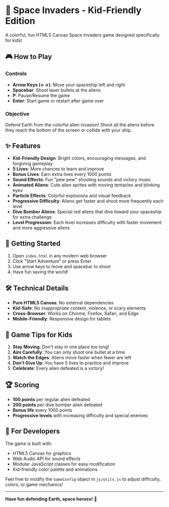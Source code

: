 # 🚀 Space Invaders - Kid-Friendly Edition

A colorful, fun HTML5 Canvas Space Invaders game designed specifically for kids!

## 🎮 How to Play

### Controls
- **Arrow Keys (←→)**: Move your spaceship left and right
- **Spacebar**: Shoot laser bullets at the aliens
- **P**: Pause/Resume the game
- **Enter**: Start game or restart after game over

### Objective
Defend Earth from the colorful alien invasion! Shoot all the aliens before they reach the bottom of the screen or collide with your ship.

## ✨ Features

- **Kid-Friendly Design**: Bright colors, encouraging messages, and forgiving gameplay
- **5 Lives**: More chances to learn and improve
- **Bonus Lives**: Earn extra lives every 1000 points
- **Sound Effects**: Fun "pew pew" shooting sounds and victory music
- **Animated Aliens**: Cute alien sprites with moving tentacles and blinking eyes
- **Particle Effects**: Colorful explosions and visual feedback
- **Progressive Difficulty**: Aliens get faster and shoot more frequently each level
- **Dive Bomber Aliens**: Special red aliens that dive toward your spaceship for extra challenge
- **Level Progression**: Each level increases difficulty with faster movement and more aggressive aliens

## 🚀 Getting Started

1. Open `index.html` in any modern web browser
2. Click "Start Adventure" or press Enter
3. Use arrow keys to move and spacebar to shoot
4. Have fun saving the world!

## 🛠️ Technical Details

- **Pure HTML5 Canvas**: No external dependencies
- **Kid-Safe**: No inappropriate content, violence, or scary elements
- **Cross-Browser**: Works on Chrome, Firefox, Safari, and Edge
- **Mobile-Friendly**: Responsive design for tablets

## 🎯 Game Tips for Kids

1. **Stay Moving**: Don't stay in one place too long!
2. **Aim Carefully**: You can only shoot one bullet at a time
3. **Watch the Edges**: Aliens move faster when fewer are left
4. **Don't Give Up**: You have 5 lives to practice and improve
5. **Celebrate**: Every alien defeated is a victory!

## 🏆 Scoring

- **100 points** per regular alien defeated
- **200 points** per dive bomber alien defeated
- **Bonus life** every 1000 points
- **Progressive levels** with increasing difficulty and special enemies

## 🔧 For Developers

The game is built with:
- HTML5 Canvas for graphics
- Web Audio API for sound effects
- Modular JavaScript classes for easy modification
- Kid-friendly color palette and animations

Feel free to modify the `GameConfig` object in `js/utils.js` to adjust difficulty, colors, or game mechanics!

---

**Have fun defending Earth, space heroes!** 🌟